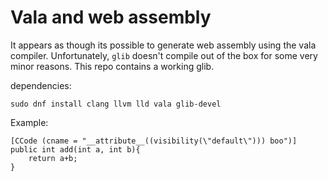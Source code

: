 # Vala and web assembly

It appears as though its possible to generate web assembly using the vala compiler. Unfortunately, `glib` doesn't compile out of the box for some very minor reasons. This repo contains a working glib.

dependencies:
```
sudo dnf install clang llvm lld vala glib-devel
```

Example:
```vala
[CCode (cname = "__attribute__((visibility(\"default\"))) boo")]
public int add(int a, int b){
	return a+b;
}
```